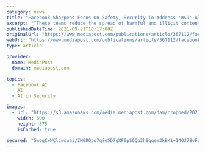 ```yaml
---
category: news
title: "Facebook Sharpens Focus On Safety, Security To Address 'WSJ' Allegations, Launches Consumer Products"
excerpt: "“These teams reduce the spread of harmful and illicit content on our platforms and develop AI technology to ... “plain false: that Facebook conducts research and then systematically and ..."
publishedDateTime: 2021-09-21T18:17:00Z
originalUrl: "https://www.mediapost.com/publications/article/367112/facebook-takes-new-approach-to-address-safety-sec.html"
webUrl: "https://www.mediapost.com/publications/article/367112/facebook-takes-new-approach-to-address-safety-sec.html"
type: article

provider:
  name: MediaPost
  domain: mediapost.com

topics:
  - Facebook AI
  - AI
  - AI in Security

images:
  - url: "https://s3.amazonaws.com/media.mediapost.com/dam/cropped/2021/09/21/fbportal-10inch-600_RmiWiCI.jpg"
    width: 600
    height: 375
    isCached: true

secured: "5wogC+WClcwcwai/IMGRQpo7qEe5D7qXF0pSOQb2h8qqem3kBK1+140J7BvFublMm8SabYg88V5q40bF2URSQ99DxE4wnoANENLV65BGT5jnXT3bDr/q5s4jYt81jH0kxYRx4RtwNoHs5y3mnROb6uKXxBF4PvvZYkgIrl06v74iFkdrBFhJ8IwFxECKg5s8LHnRCrtTeTxGgkD5KGRHCxLgMBrcYHlkP9S+2uBaf2merj5wxy1tK/lwdh9IoBeeAio2WT0BMCjX/qqxAabBjKp3zBBy1q4bZ5aD67cdt779QZHb4jYp5lsdPgSB/qvBFGz7YI3zuG82FvGFQCWyHEPque34T3eSGBeBkjfoEGE=;Os98DVaPjBHThQjQjiUi7A=="
---
```


